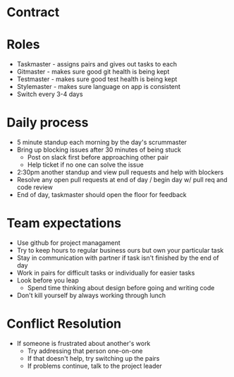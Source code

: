 # Contract

# Roles
- Taskmaster - assigns pairs and gives out tasks to each 
- Gitmaster - makes sure good git health is being kept
- Testmaster - makes sure good test health is being kept
- Stylemaster - makes sure language on app is consistent
- Switch every 3-4 days

# Daily process
- 5 minute standup each morning by the day's scrummaster
- Bring up blocking issues after 30 minutes of being stuck
   - Post on slack first before approaching other pair
   - Help ticket if no one can solve the issue
- 2:30pm another standup and view pull requests and help with blockers
- Resolve any open pull requests at end of day / begin day w/ pull req and code review
- End of day, taskmaster should open the floor for feedback

# Team expectations
- Use github for project managament
- Try to keep hours to regular business ours but own your particular task
- Stay in communication with partner if task isn't finished by the end of day
- Work in pairs for difficult tasks or individually for easier tasks
- Look before you leap
   - Spend time thinking about design before going and writing code
- Don't kill yourself by always working through lunch

# Conflict Resolution
- If someone is frustrated about another's work
    - Try addressing that person one-on-one
    - If that doesn't help, try switching up the pairs
    - If problems continue, talk to the project leader